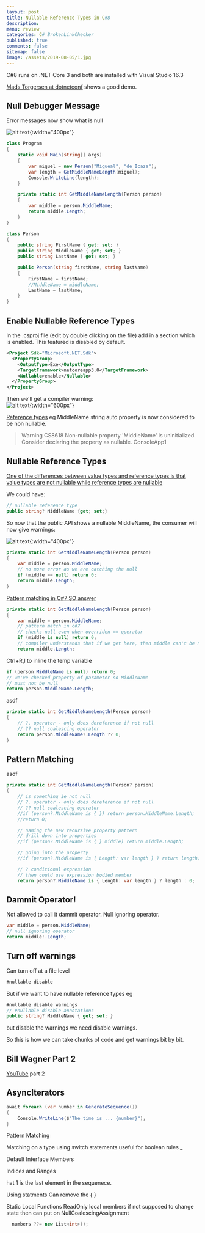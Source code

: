 ```yaml
---
layout: post
title: Nullable Reference Types in C#8
description: 
menu: review
categories: C# BrokenLinkChecker
published: true 
comments: false     
sitemap: false
image: /assets/2019-08-05/1.jpg
---
```

C#8 runs on .NET Core 3 and both are installed with Visual Studio 16.3

[Mads Torgersen at dotnetconf](https://www.youtube.com/watch?v=TJiLhRPgyq4&list=PLReL099Y5nRd04p81Q7p5TtyjCrj9tz1t&index=3&t=0s) shows a good demo.

## Null Debugger Message

Error messages now show what is null

![alt text](/assets/2019-09-29/1.jpg "Shows where null actually is"){:width="400px"}

```cs
class Program
{
    static void Main(string[] args)
    {
        var miguel = new Person("Migueal", "de Icaza");
        var length = GetMiddleNameLength(miguel);
        Console.WriteLine(length);
    }

    private static int GetMiddleNameLength(Person person)
    {
        var middle = person.MiddleName;
        return middle.Length;
    }
}

class Person
{
    public string FirstName { get; set; }
    public string MiddleName { get; set; }
    public string LastName { get; set; }

    public Person(string firstName, string lastName)
    {
        FirstName = firstName;
        //MiddleName = middleName;
        LastName = lastName;
    }
}
```

## Enable Nullable Reference Types

In the .csproj file (edit by double clicking on the file) add in a <Nullable> section which is enabled. This featured is disabled by default.

```xml
<Project Sdk="Microsoft.NET.Sdk">
  <PropertyGroup>
    <OutputType>Exe</OutputType>
    <TargetFramework>netcoreapp3.0</TargetFramework>
    <Nullable>enable</Nullable>
  </PropertyGroup>
</Project>
```

Then we'll get a compiler warning:  
![alt text](/assets/2019-09-29/2.jpg ""){:width="600px"}

[Reference types](/2019/01/17/Value-Types-and-Reference-Types) eg MiddleName string auto property is now considered to be non nullable.

> Warning CS8618 Non-nullable property 'MiddleName' is uninitialized. Consider declaring the property as nullable.	ConsoleApp1	

## Nullable Reference Types

[One of the differences between value types and reference types is that value types are not nullable while reference types are nullable](https://www.telerik.com/blogs/c-8-nullable-references)

We could have:

```cs
// nullable reference type
public string? MiddleName {get; set;}
```

So now that the public API shows a nullable MiddleName, the consumer will now give warnings:

![alt text](/assets/2019-09-29/3.jpg "Dereference of possible null reference"){:width="400px"}

```cs
private static int GetMiddleNameLength(Person person)
{
    var middle = person.MiddleName;
    // no more error as we are catching the null
    if (middle == null) return 0;
    return middle.Length;
}
```

[Pattern matching in C#7 SO answer](https://stackoverflow.com/a/43295208/26086)

```cs
private static int GetMiddleNameLength(Person person)
{
    var middle = person.MiddleName;
    // pattern match in c#7
    // checks null even when overriden == operator
    if (middle is null) return 0;
    // compiler understands that if we get here, then middle can't be null (flow analysis of code)
    return middle.Length;
```

Ctrl+R,I to inline the temp variable

```cs
if (person.MiddleName is null) return 0;
// we've checked property of parameter so MiddleName
// must not be null
return person.MiddleName.Length;
```
asdf

```cs
private static int GetMiddleNameLength(Person person)
{
    // ?. operator - only does dereference if not null
    // ?? null coalescing operator
    return person.MiddleName?.Length ?? 0;
}
```

## Pattern Matching

asdf

```cs
private static int GetMiddleNameLength(Person? person)
{
    // is something ie not null
    // ?. operator - only does dereference if not null
    // ?? null coalescing operator
    //if (person?.MiddleName is { }) return person.MiddleName.Length;
    //return 0;

    // naming the new recursive property pattern
    // drill down into properties
    //if (person?.MiddleName is { } middle) return middle.Length;

    // going into the property
    //if (person?.MiddleName is { Length: var length } ) return length;

    // ? conditional expression
    // then could use expression bodied member
    return person?.MiddleName is { Length: var length } ? length : 0;
```

## Dammit Operator!

Not allowed to call it dammit operator. Null ignoring operator.

```cs
var middle = person.MiddleName;
// null ignoring operator
return middle!.Length;
```

## Turn off warnings

Can turn off at a file level

```cs
#nullable disable
```

But if we want to have nullable reference types eg

```cs
#nullable disable warnings
// #nullable disable annotations
public string? MiddleName { get; set; }
```

but disable the warnings we need disable warnings.

So this is how we can take chunks of code and get warnings bit by bit.

## Bill Wagner Part 2

[YouTube](
https://www.youtube.com/watch?v=fhf8N4004u0&list=PLReL099Y5nRd04p81Q7p5TtyjCrj9tz1t&index=5&t=11s) part 2

## AsyncIterators

```cs
await foreach (var number in GenerateSequence())
{
    Console.WriteLine($"The time is ... {number}");
}

```

Pattern Matching

Matching on a type
using switch statements
  useful for boolean rules _

Default Interface Members

Indices and Ranges

hat 1 is the last element in the sequenece.

Using statments
Can remove the { }

Static Local Functions
ReadOnly local members
  if not supposed to change state then can put on
NullCoalescingAssignment

```cs
  numbers ??= new List<int>();
```
